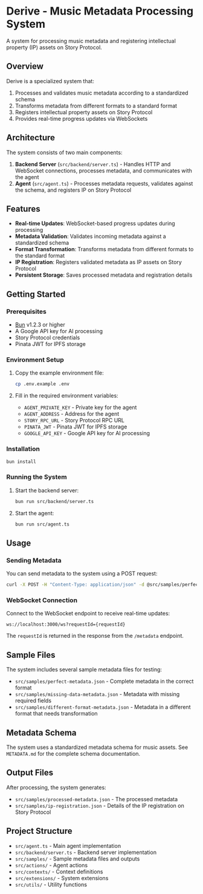 # Derive - Music Metadata Processing System

A system for processing music metadata and registering intellectual property (IP) assets on Story Protocol.

## Overview

Derive is a specialized system that:
1. Processes and validates music metadata according to a standardized schema
2. Transforms metadata from different formats to a standard format
3. Registers intellectual property assets on Story Protocol
4. Provides real-time progress updates via WebSockets

## Architecture

The system consists of two main components:

1. **Backend Server** (`src/backend/server.ts`) - Handles HTTP and WebSocket connections, processes metadata, and communicates with the agent
2. **Agent** (`src/agent.ts`) - Processes metadata requests, validates against the schema, and registers IP on Story Protocol

## Features

- **Real-time Updates**: WebSocket-based progress updates during processing
- **Metadata Validation**: Validates incoming metadata against a standardized schema
- **Format Transformation**: Transforms metadata from different formats to the standard format
- **IP Registration**: Registers validated metadata as IP assets on Story Protocol
- **Persistent Storage**: Saves processed metadata and registration details

## Getting Started

### Prerequisites

- [Bun](https://bun.sh) v1.2.3 or higher
- A Google API key for AI processing
- Story Protocol credentials
- Pinata JWT for IPFS storage

### Environment Setup

1. Copy the example environment file:
   ```bash
   cp .env.example .env
   ```

2. Fill in the required environment variables:
   - `AGENT_PRIVATE_KEY` - Private key for the agent
   - `AGENT_ADDRESS` - Address for the agent
   - `STORY_RPC_URL` - Story Protocol RPC URL
   - `PINATA_JWT` - Pinata JWT for IPFS storage
   - `GOOGLE_API_KEY` - Google API key for AI processing

### Installation

```bash
bun install
```

### Running the System

1. Start the backend server:
   ```bash
   bun run src/backend/server.ts
   ```

2. Start the agent:
   ```bash
   bun run src/agent.ts
   ```

## Usage

### Sending Metadata

You can send metadata to the system using a POST request:

```bash
curl -X POST -H "Content-Type: application/json" -d @src/samples/perfect-metadata.json http://localhost:3000/metadata
```

### WebSocket Connection

Connect to the WebSocket endpoint to receive real-time updates:

```
ws://localhost:3000/ws?requestId={requestId}
```

The `requestId` is returned in the response from the `/metadata` endpoint.

## Sample Files

The system includes several sample metadata files for testing:

- `src/samples/perfect-metadata.json` - Complete metadata in the correct format
- `src/samples/missing-data-metadata.json` - Metadata with missing required fields
- `src/samples/different-format-metadata.json` - Metadata in a different format that needs transformation

## Metadata Schema

The system uses a standardized metadata schema for music assets. See `METADATA.md` for the complete schema documentation.

## Output Files

After processing, the system generates:

- `src/samples/processed-metadata.json` - The processed metadata
- `src/samples/ip-registration.json` - Details of the IP registration on Story Protocol

## Project Structure

- `src/agent.ts` - Main agent implementation
- `src/backend/server.ts` - Backend server implementation
- `src/samples/` - Sample metadata files and outputs
- `src/actions/` - Agent actions
- `src/contexts/` - Context definitions
- `src/extensions/` - System extensions
- `src/utils/` - Utility functions